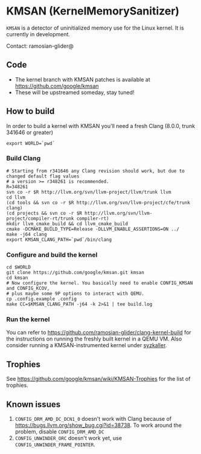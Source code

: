 # KMSAN (KernelMemorySanitizer)

`KMSAN` is a detector of uninitialized memory use for the Linux kernel. It is
currently in development.

Contact: ramosian-glider@

## Code

*   The kernel branch with KMSAN patches is available at https://github.com/google/kmsan
*   These will be upstreamed someday, stay tuned!

## How to build

In order to build a kernel with KMSAN you'll need a fresh Clang (8.0.0, trunk 341646 or greater)

```
export WORLD=`pwd`
```

### Build Clang
```
# Starting from r341646 any Clang revision should work, but due to changed default flag values
# a version >= r348261 is recommended.
R=348261
svn co -r $R http://llvm.org/svn/llvm-project/llvm/trunk llvm
cd llvm
(cd tools && svn co -r $R http://llvm.org/svn/llvm-project/cfe/trunk clang)
(cd projects && svn co -r $R http://llvm.org/svn/llvm-project/compiler-rt/trunk compiler-rt)
mkdir llvm_cmake_build && cd llvm_cmake_build
cmake -DCMAKE_BUILD_TYPE=Release -DLLVM_ENABLE_ASSERTIONS=ON ../
make -j64 clang
export KMSAN_CLANG_PATH=`pwd`/bin/clang
```

### Configure and build the kernel
```
cd $WORLD
git clone https://github.com/google/kmsan.git kmsan
cd kmsan
# Now configure the kernel. You basically need to enable CONFIG_KMSAN and CONFIG_KCOV,
# plus maybe some 9P options to interact with QEMU.
cp .config.example .config
make CC=$KMSAN_CLANG_PATH -j64 -k 2>&1 | tee build.log
```

### Run the kernel
You can refer to https://github.com/ramosian-glider/clang-kernel-build for the instructions
on running the freshly built kernel in a QEMU VM.
Also consider running a KMSAN-instrumented kernel under [syzkaller](https://github.com/google/syzkaller).

## Trophies

See https://github.com/google/kmsan/wiki/KMSAN-Trophies for the list of trophies.

## Known issues

1. `CONFIG_DRM_AMD_DC_DCN1_0` doesn't work with Clang because of https://bugs.llvm.org/show_bug.cgi?id=38738.
To work around the problem, disable `CONFIG_DRM_AMD_DC`
2. `CONFIG_UNWINDER_ORC` doesn't work yet, use `CONFIG_UNWINDER_FRAME_POINTER`.
